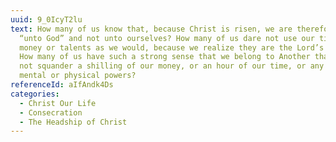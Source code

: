 ```yaml
---
uuid: 9_0IcyT2lu
text: How many of us know that, because Christ is risen, we are therefore alive
  “unto God” and not unto ourselves? How many of us dare not use our time 	 or
  money or talents as we would, because we realize they are the Lord’s not ours?
  How many of us have such a strong sense that we belong to Another that we dare
  not squander a shilling of our money, or an hour of our time, or any of our
  mental or physical powers?
referenceId: aIfAndk4Ds
categories:
  - Christ Our Life
  - Consecration
  - The Headship of Christ
---
```

